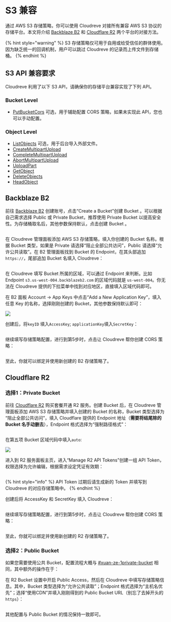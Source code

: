 # S3 兼容

通过 AWS S3 存储策略，你可以使用 Cloudreve 对接所有兼容 AWS S3 协议的存储平台。本文将介绍 [Backblaze B2](https://www.backblaze.com/b2/cloud-storage.html) 和 [Cloudflare R2](https://www.cloudflare.com/products/r2/) 两个平台的对接方法。

{% hint style="warning" %}
S3 存储策略仅可用于自用或给受信任的群体使用。因为缺乏统一的回调机制，用户可以跳过 Cloudreve 的记录而上传文件到存储桶。
{% endhint %}

## S3 API 兼容要求

Cloudreve 利用了以下 S3 API，请确保你的存储平台兼容实现了下列 API。

### Bucket Level

* [PutBucketCors](https://docs.aws.amazon.com/AmazonS3/latest/API/API\_PutBucketCors.html) 可选，用于辅助配置 CORS 策略，如果未实现此 API，您也可以手动配置。

### Object Level

* [ListObjects](https://docs.aws.amazon.com/AmazonS3/latest/API/API\_ListObjects.html) 可选，用于后台导入外部文件。
* [CreateMultipartUpload](https://docs.aws.amazon.com/AmazonS3/latest/API/API\_CreateMultipartUpload.html)
* [CompleteMultipartUpload](https://docs.aws.amazon.com/AmazonS3/latest/API/API\_CompleteMultipartUpload.html)
* [AbortMultipartUpload](https://docs.aws.amazon.com/AmazonS3/latest/API/API\_AbortMultipartUpload.html)
* [UploadPart](https://docs.aws.amazon.com/AmazonS3/latest/API/API\_UploadPart.html)
* [GetObject](https://docs.aws.amazon.com/AmazonS3/latest/API/API\_GetObject.html)
* [DeleteObjects](https://docs.aws.amazon.com/AmazonS3/latest/API/API\_DeleteObjects.html)
* [HeadObject](https://docs.aws.amazon.com/AmazonS3/latest/API/API\_HeadObject.html)

## Backblaze B2

前往  [Backblaze B2](https://www.backblaze.com/b2/cloud-storage.html) 创建账号，点击“Create a Bucket”创建 Bucket 。可以根据自己需求选择 Public 或 Private Bucket，推荐使用 Private Bucket 以提高安全性。为存储桶取名后，其他参数保持默认，点击创建 Bucket 。

<img src="../../.gitbook/assets/image (4).png" alt="" data-size="original">

在 Cloudreve 管理面板添加 AWS S3 存储策略，填入你创建的 Bucket 名称。根据 Bucket 类型，如果是 Private 请选择“阻止全部公共访问”，Public 请选择“允许公共读取”。在 B2 管理面板找到 Bucket 的 Endpoint，在其头部追加`https://`，尾部追加 Bucket 名填入 Cloudreve：

<figure><img src="../../.gitbook/assets/image (6).png" alt=""><figcaption></figcaption></figure>

在 Cloudreve 填写 Bucket 所属的区域，可以通过 Endpoint 来判断。比如 Endpoint `s3.us-west-004.backblazeb2.com` 的区域代码就是 `us-west-004`。你无法在 Cloudreve 提供的下拉菜单中找到对应地区，直接填入区域代码即可。

在 B2 面板 Account -> App Keys 中点击“Add a New Application Key”，填入任意 Key 的名称，选择刚刚创建的 Bucket，其他参数保持默认即可：

![](<../../.gitbook/assets/image (1).png>)

创建后，将`keyID` 填入`AccessKey`; `applicationKey`填入`SecretKey`：

<figure><img src="../../.gitbook/assets/image (7).png" alt=""><figcaption></figcaption></figure>

继续填写存储策略配置，进行到第5步时，点击让 Cloudreve 帮你创建 CORS 策略：

<figure><img src="../../.gitbook/assets/image (2).png" alt=""><figcaption></figcaption></figure>

至此，你就可以绑定并使用新创建的 B2 存储策略了。

## Cloudflare R2

### 选择1：Private Bucket

前往  [Cloudflare R2](https://www.cloudflare.com/products/r2/) 购买套餐开通 R2 服务。创建 Bucket 后，在 Cloudreve 管理面板添加 AWS S3 存储策略并填入创建的 Bucket 的名称，Bucket 类型选择为 “阻止全部公共访问”，填入 Cloudflare 提供的 Endpoint 地址（**需要将结尾除的 Bucket 名手动删去**），Endpoint 格式选择为“强制路径格式”：

<figure><img src="../../.gitbook/assets/image (11).png" alt=""><figcaption></figcaption></figure>



在第五项 Bucket 区域代码中填入`auto`:

![](<../../.gitbook/assets/image (5).png>)

进入到 R2 服务面板主页，进入“Manage R2 API Tokens”创建一组 API Token，权限选择为允许编辑，根据需求设定凭证有效期：

<figure><img src="../../.gitbook/assets/image (10).png" alt=""><figcaption></figcaption></figure>

{% hint style="info" %}
API Token 过期后请生成新的 Token 并填写到 Cloudreve 的对应存储策略中。
{% endhint %}

创建后将 AccessKey 和 SecretKey 填入 Cloudreve：

<figure><img src="../../.gitbook/assets/image (8).png" alt=""><figcaption></figcaption></figure>

继续填写存储策略配置，进行到第5步时，点击让 Cloudreve 帮你创建 CORS 策略：

<figure><img src="../../.gitbook/assets/image (2).png" alt=""><figcaption></figcaption></figure>

至此，你就可以绑定并使用新创建的 R2 存储策略了。

### 选择2：Public Bucket

如果您需要使用公共 Bucket，配置流程大概与 [#xuan-ze-1private-bucket](s3.md#xuan-ze-1private-bucket "mention") 相同，其中额外的操作在于：

在 R2 Bucket 设置中开启 Public Access，然后在 Cloudreve 中填写存储策略信息。其中，Bucket 类型选择为“允许公共读取”；Endpoint 格式选择为“主机名优先”；选择“使用CDN”并填入刚刚得到的 Public Bucket URL（别忘了去掉开头的`https`）：

<figure><img src="../../.gitbook/assets/image (11) (1).png" alt=""><figcaption></figcaption></figure>

其他配置与 Public Bucket 的情况保持一致即可。
